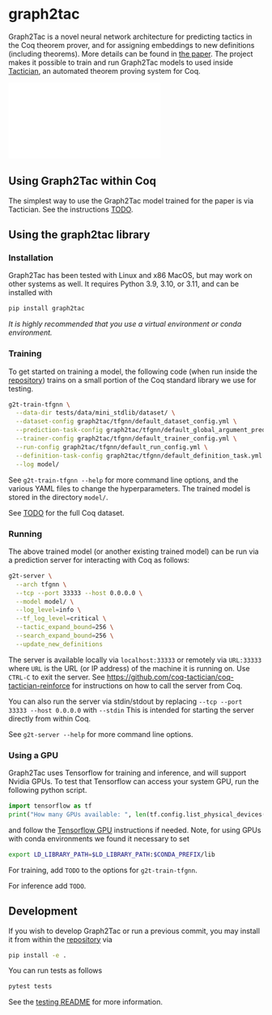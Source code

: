 # graph2tac
Graph2Tac is a novel neural network architecture for predicting tactics in the Coq theorem prover,
and for assigning embeddings to new definitions (including theorems).
More details can be found in [the paper](TODO).
The project makes it possible to train and run Graph2Tac models
to used inside [Tactician](https://coq-tactician.github.io/people/),
an automated theorem proving system for Coq.

![Overview diagram of Graph2Tac training](images/definition.pdf)

## Using Graph2Tac within Coq
The simplest way to use the Graph2Tac model trained for the paper is via Tactician.
See the instructions [TODO](TODO).

## Using the graph2tac library

### Installation
Graph2Tac has been tested with Linux and x86 MacOS, but may work on other systems as well.
It requires Python 3.9, 3.10, or 3.11, and can be installed with
```bash
pip install graph2tac
```
_It is highly recommended that you use a virtual environment or conda environment._

### Training
To get started on training a model, the following code
(when run inside the [repository](https://github.com/IBM/graph2tac))
trains on a small portion of the Coq standard library we use for testing.
```bash
g2t-train-tfgnn \
  --data-dir tests/data/mini_stdlib/dataset/ \
  --dataset-config graph2tac/tfgnn/default_dataset_config.yml \
  --prediction-task-config graph2tac/tfgnn/default_global_argument_prediction.yml \
  --trainer-config graph2tac/tfgnn/default_trainer_config.yml \
  --run-config graph2tac/tfgnn/default_run_config.yml \
  --definition-task-config graph2tac/tfgnn/default_definition_task.yml \
  --log model/
```

See `g2t-train-tfgnn --help` for more command line options,
and the various YAML files to change the hyperparameters.
The trained model is stored in the directory `model/`.

See [TODO](TODO) for the full Coq dataset.

### Running
The above trained model (or another existing trained model)
can be run via a prediction server for interacting with Coq as follows:
```bash
g2t-server \
  --arch tfgnn \
  --tcp --port 33333 --host 0.0.0.0 \
  --model model/ \
  --log_level=info \
  --tf_log_level=critical \
  --tactic_expand_bound=256 \
  --search_expand_bound=256 \
  --update_new_definitions
```
The server is available locally via `localhost:33333`
or remotely via `URL:33333` where `URL` is the URL (or IP address) of the machine it is running on.
Use `CTRL-C` to exit the server.
See https://github.com/coq-tactician/coq-tactician-reinforce for instructions on how to call the server from Coq.

You can also run the server via stdin/stdout by replacing `--tcp --port 33333 --host 0.0.0.0` with `--stdin`
This is intended for starting the server directly from within Coq.

See `g2t-server --help` for more command line options.

### Using a GPU
Graph2Tac uses Tensorflow for training and inference, and will support Nvidia GPUs.
To test that Tensorflow can access your system GPU, run the following python script.
```python
import tensorflow as tf
print("How many GPUs available: ", len(tf.config.list_physical_devices('GPU')))
```
and follow the [Tensorflow GPU](https://www.tensorflow.org/guide/gpu) instructions if needed.
Note, for using GPUs with conda environments we found it necessary to set 
```bash
export LD_LIBRARY_PATH=$LD_LIBRARY_PATH:$CONDA_PREFIX/lib
```

For training, add `TODO` to the options for `g2t-train-tfgnn`.

For inference add `TODO`.


## Development
If you wish to develop Graph2Tac or run a previous commit, you may install it
from within the [repository](https://github.com/IBM/graph2tac) via
```bash
pip install -e .
```
You can run tests as follows
```bash
pytest tests
```
See the [testing README](tests/README.md) for more information.